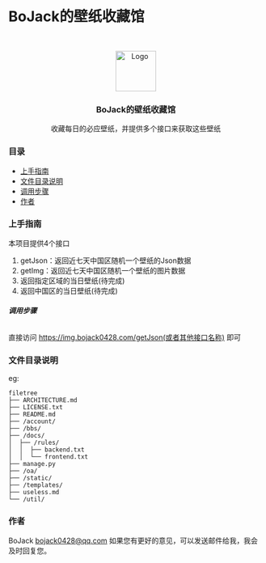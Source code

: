 

# BoJack的壁纸收藏馆
<!-- PROJECT LOGO -->
<br />
<p align="center">
  <a>
    <img src="https://bojack0428.online//upload/IMG_83px.png" alt="Logo" width="80" height="80">
  </a>

  <h3 align="center">BoJack的壁纸收藏馆</h3>
  <p align="center">
    收藏每日的必应壁纸，并提供多个接口来获取这些壁纸
    <br />
  </p>
</p>

### 目录

- [上手指南](#上手指南)
- [文件目录说明](#文件目录说明)
- [调用步骤](#调用步骤)
- [作者](#作者)


### 上手指南

本项目提供4个接口
1. getJson：返回近七天中国区随机一个壁纸的Json数据
2. getImg：返回近七天中国区随机一个壁纸的图片数据
3. 返回指定区域的当日壁纸(待完成)
4. 返回中国区的当日壁纸(待完成)


###### **调用步骤**
直接访问 https://img.bojack0428.com/getJson(或者其他接口名称) 即可


### 文件目录说明
eg:

```
filetree 
├── ARCHITECTURE.md
├── LICENSE.txt
├── README.md
├── /account/
├── /bbs/
├── /docs/
│  ├── /rules/
│  │  ├── backend.txt
│  │  └── frontend.txt
├── manage.py
├── /oa/
├── /static/
├── /templates/
├── useless.md
└── /util/

```

### 作者
BoJack
bojack0428@qq.com
如果您有更好的意见，可以发送邮件给我，我会及时回复您。


